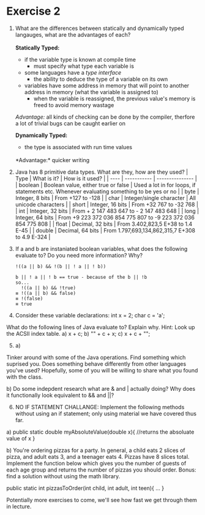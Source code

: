 # Exercise 2

1) What are the differences between statically and dynamically typed langauges, what are the advantages of each?
   <br/> 
   <br/>
   **Statically Typed:**
   - if the variable type is known at compile time
   &nbsp; 
      - must specify what type each variable is
   - some languages have a *type interface*
   &nbsp;
      - the ability to deduce the type of a variable on its own
   - variables have some address in memory that will point to another address in memory (what the variable is assigned to)
   &nbsp;
      - when the variable is reassigned, the previous value's memory is freed to avoid memory wastage
   
   *Advantage:* all kinds of checking can be done by the compiler, therfore a lot of trivial bugs can be caught earlier on
   
   **Dynamically Typed:**
      - the type is associated with run time values
   <br/>
   *Advantage:* quicker writing

2) Java has 8 primitive data types. What are they, how are they used? 
    | Type | What is it? | How is it used? |
    | ---- | ----------- | --------------- |
    | boolean | Boolean value, either true or false | Used a lot in for loops, if statements etc. Whenever evaluating something to be yes or no |
    | byte | Integer, 8 bits | From +127 to -128 |
    | char | Integer/single character | All unicode characters | 
    | short | Integer, 16 bits | From +32 767 to -32 768 |
    | int | Integer, 32 bits | From + 2 147 483 647 to - 2 147 483 648 |
    | long | Integer, 64 bits | From +9 223 372 036 854 775 807 to -9 223 372 036 854 775 808 |
    | float | Decimal, 32 bits | From 3.402,823,5 E+38 to 1.4 E-45 |
    | double | Decimal, 64 bits | From 1.797,693,134,862,315,7 E+308 to 4.9 E-324 |

3) If a and b are instaniated boolean variables, what does the following evaluate to? Do you need more information? Why?

	`!((a || b) && !(b || ! a || ! b))`
	```
	b || ! a || ! b == true - because of the b || !b
	so...
	  !((a || b) && !true)
	≡ !((a || b) && false)
	≡ !(false)
	≡ true
	```

4) Consider these variable declarations:
int x = 2;
char c = 'a';

What do the following lines of Java evaluate to? Explain why. Hint: Look up the ACSII index table.
a) x + c;
b) "" + c + x;
c) x + c + "";

5) a)

Tinker around with some of the Java operations. Find something which suprised you. Does something behave differently from other languages you've used? Hopefully, some of you will be willing to share what you found with the class. 

b) Do some indepdent research what are & and | actually doing? Why does it functionally look equivalent to && and ||?

6) NO IF STATEMENT CHALLANGE: Implement the following methods without using an if statement; only using material we have covered thus far.

a) public static double myAbsoluteValue(double x){
	//returns the absoluate value of x
}

b) You're ordering pizzas for a party. In general, a child eats 2 slices of pizza, and adult eats 3, and a teenager eats 4. Pizzas have 8 slices total. Implement the function below which gives you the number of guests of each age group and returns the number of pizzas you should order. Bonus: find a solution without using the math library.

public static int pizzasToOrder(int child, int adult, int teen){
...
}

Potentially more exercises to come, we'll see how fast we get through them in lecture.

